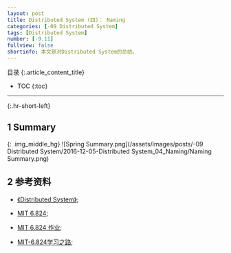```yaml
---
layout: post
title: Distributed System (四)： Naming 
categories: [-09 Distributed System]
tags: [Distributed System]
number: [-9.11]
fullview: false
shortinfo: 本文是对Distributed System的总结。
---
```

目录
{:.article_content_title}


* TOC
{:toc}

---
{:.hr-short-left}

## 1 Summary ##

{: .img_middle_hg}
![Spring Summary.png](/assets/images/posts/-09 Distributed System/2016-12-05-Distributed System_04_Naming/Naming Summary.png)

## 2 参考资料 ##




- [《Distributed System》](https://www.distributed-systems.net/index.php/books/distributed-systems-3rd-edition-2017/);

- [MIT 6.824](https://pdos.csail.mit.edu/6.824/schedule.html);

- [MIT 6.824 作业](https://github.com/chaozh/MIT-6.824);

- [MIT-6.824学习之路](http://ts25504.github.io/2016/08/16/MIT-6-824%E5%AD%A6%E4%B9%A0%E4%B9%8B%E8%B7%AF/);
